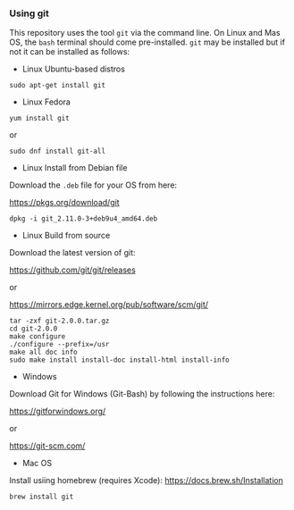 ### Using git

This repository uses the tool `git` via the command line. On Linux and Mas OS, the `bash` terminal should come pre-installed. `git` may be installed but if not it can be installed as follows:

- Linux Ubuntu-based distros

```
sudo apt-get install git
```

- Linux Fedora

```
yum install git
```

or

```
sudo dnf install git-all
```

- Linux Install from Debian file

Download the `.deb` file for your OS from here:

https://pkgs.org/download/git

```
dpkg -i git_2.11.0-3+deb9u4_amd64.deb
```

- Linux Build from source

Download the latest version of git:

https://github.com/git/git/releases

or

https://mirrors.edge.kernel.org/pub/software/scm/git/

```
tar -zxf git-2.0.0.tar.gz
cd git-2.0.0
make configure
./configure --prefix=/usr
make all doc info
sudo make install install-doc install-html install-info
```

- Windows

Download Git for Windows (Git-Bash) by following the instructions here:

https://gitforwindows.org/

or

https://git-scm.com/

- Mac OS

Install usiing homebrew (requires Xcode): https://docs.brew.sh/Installation

```
brew install git
```
